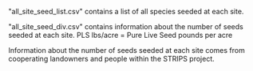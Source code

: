 "all_site_seed_list.csv" contains a list of all species seeded at each site. 

"all_site_seed_div.csv" contains information about the number of seeds seeded at each site.
PLS lbs/acre = Pure Live Seed pounds per acre

Information about the number of seeds seeded at each site comes from cooperating landowners and people within the STRIPS project. 